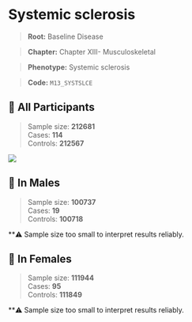# Systemic sclerosis

> **Root:** Baseline Disease  

> **Chapter:** Chapter XIII- Musculoskeletal  

> **Phenotype:** Systemic sclerosis  

> **Code:** `M13_SYSTSLCE`

## 🧪 All Participants  
> Sample size: **212681**  
> Cases: **114**  
> Controls: **212567**
<img src="/Disease/Figures/ALL/Incidence/M13_SYSTSLCE.png"/>
<CsvTable src="/Disease_Data/ALL/Incidence/COX_M13_SYSTSLCE.csv" label="🔍 View full results" />

## 👨 In Males  
> Sample size: **100737**  
> Cases: **19**  
> Controls: **100718**

**⚠️ Sample size too small to interpret results reliably.


## 👩 In Females  
> Sample size: **111944**  
> Cases: **95**  
> Controls: **111849**

**⚠️ Sample size too small to interpret results reliably.

